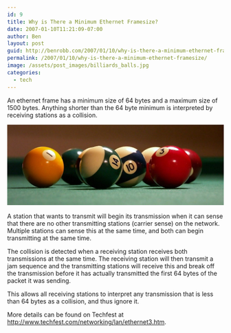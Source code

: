 ```yaml
---
id: 9
title: Why is There a Minimum Ethernet Framesize?
date: 2007-01-10T11:21:09-07:00
author: Ben
layout: post
guid: http://benrobb.com/2007/01/10/why-is-there-a-minimum-ethernet-framesize/
permalink: /2007/01/10/why-is-there-a-minimum-ethernet-framesize/
image: /assets/post_images/billiards_balls.jpg
categories:
  - tech
---
```

An ethernet frame has a minimum size of 64 bytes and a maximum size of 1500 bytes. Anything shorter than the 64 byte minimum is interpreted by receiving stations as a collision.

![Billiard balls are make a different type of collision](/assets/post_images/billiards_balls.jpg)

A station that wants to transmit will begin its transmission when it can sense that there are no other transmitting stations (carrier sense) on the network. Multiple stations can sense this at the same time, and both can begin transmitting at the same time.

The collision is detected when a receiving station receives both transmissions at the same time.  The receiving station will then transmit a jam sequence and the transmitting stations will receive this and break off the transmission before it has actually transmitted the first 64 bytes of the packet it was sending.

This allows all receiving stations to interpret any transmission that is less than 64 bytes as a collision, and thus ignore it.

More details can be found on Techfest at <a title="Techfest" href="http://www.techfest.com/networking/lan/ethernet3.htm">http://www.techfest.com/networking/lan/ethernet3.htm</a>.